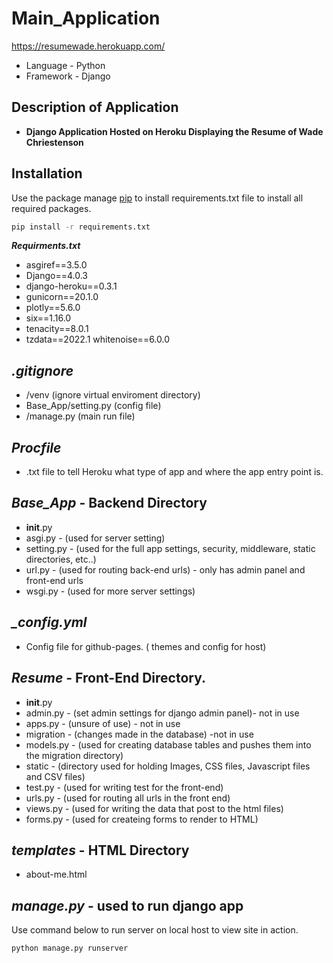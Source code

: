 # Main_Application 
https://resumewade.herokuapp.com/
- Language - Python
- Framework - Django
## Description of Application 
- **Django Application Hosted on Heroku Displaying the Resume of Wade Chriestenson**
## Installation
Use the package manage [pip](https://pip.pypa.io/en/stable/) to install requirements.txt file 
to install all required packages.
```bash
pip install -r requirements.txt
```
***Requirments.txt***
- asgiref==3.5.0
- Django==4.0.3
- django-heroku==0.3.1
- gunicorn==20.1.0
- plotly==5.6.0
- six==1.16.0
- tenacity==8.0.1
- tzdata==2022.1
whitenoise==6.0.0
## ***.gitignore***
- /venv (ignore virtual enviroment directory)
- Base_App/setting.py (config file)
- /manage.py (main run file)
## ***Procfile***
- .txt file to tell Heroku what type of app and where the app entry point is.
## ***Base_App*** - Backend Directory
- __init__.py
- asgi.py - (used for server setting)
- setting.py - (used for the full app settings, security, middleware, static directories, etc..)
- url.py - (used for routing back-end urls) - only has admin panel and front-end urls
- wsgi.py - (used for more server settings)
## ***_config.yml***
- Config file for github-pages. ( themes and config for host)
## ***Resume*** - Front-End Directory.
- __init__.py
- admin.py - (set admin settings for django admin panel)- not in use
- apps.py - (unsure of use) - not in use
- migration - (changes made in the database) -not in use
- models.py - (used for creating database tables and pushes them into the migration directory)
- static - (directory used for holding Images, CSS files, Javascript files and CSV files)
- test.py - (used for writing test for the front-end)
- urls.py - (used for routing all urls in the front end)
- views.py - (used for writing the data that post to the html files) 
- forms.py - (used for createing forms to render to HTML)
## ***templates*** - HTML Directory
- about-me.html
## ***manage.py*** - used to run django app
Use command below to run server on local host to view site in action.
```bash
python manage.py runserver
```
